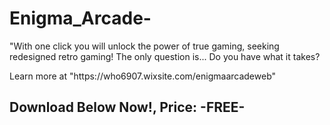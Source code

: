 
# Enigma_Arcade-
<p>"With one click you will unlock the power of true gaming, seeking redesigned retro gaming! The only question is... Do you have what it takes?</p>
<p>Learn more at "https://who6907.wixsite.com/enigmaarcadeweb"</p>
<h2>Download Below Now!, Price: -FREE-</h2>
